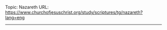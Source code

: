 Topic: Nazareth
URL: https://www.churchofjesuschrist.org/study/scriptures/tg/nazareth?lang=eng

---

